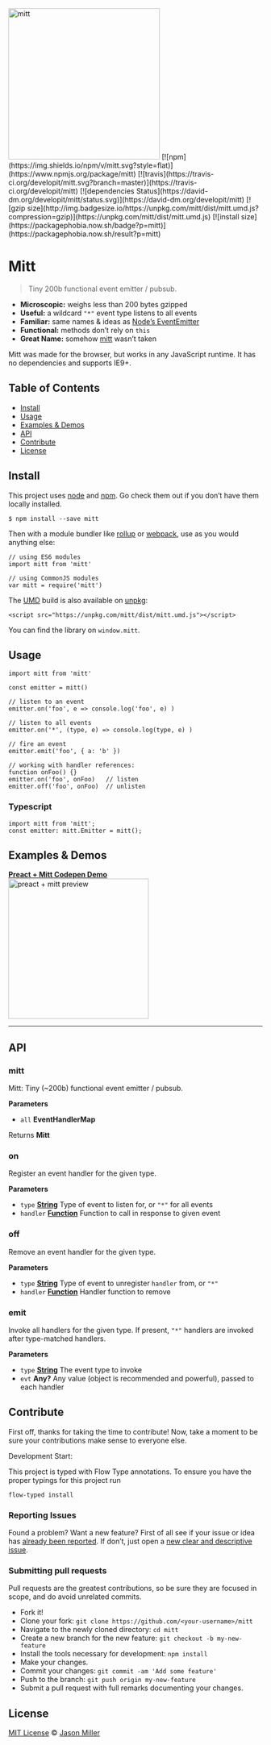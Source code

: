 <img src="https://i.imgur.com/BqsX9NT.png" alt="mitt" width="300" height="300" />  
[![npm](https://img.shields.io/npm/v/mitt.svg?style=flat)](https://www.npmjs.org/package/mitt) [![travis](https://travis-ci.org/developit/mitt.svg?branch=master)](https://travis-ci.org/developit/mitt) [![dependencies Status](https://david-dm.org/developit/mitt/status.svg)](https://david-dm.org/developit/mitt) [![gzip size](http://img.badgesize.io/https://unpkg.com/mitt/dist/mitt.umd.js?compression=gzip)](https://unpkg.com/mitt/dist/mitt.umd.js) [![install size](https://packagephobia.now.sh/badge?p=mitt)](https://packagephobia.now.sh/result?p=mitt)

Mitt
====

> Tiny 200b functional event emitter / pubsub.

-   **Microscopic:** weighs less than 200 bytes gzipped
-   **Useful:** a wildcard `"*"` event type listens to all events
-   **Familiar:** same names & ideas as [Node’s EventEmitter](https://nodejs.org/api/events.html#events_class_eventemitter)
-   **Functional:** methods don’t rely on `this`
-   **Great Name:** somehow [mitt](https://npm.im/mitt) wasn’t taken

Mitt was made for the browser, but works in any JavaScript runtime. It has no dependencies and supports IE9+.

Table of Contents
-----------------

-   [Install](#install)
-   [Usage](#usage)
-   [Examples & Demos](#examples--demos)
-   [API](#api)
-   [Contribute](#contribute)
-   [License](#license)

Install
-------

This project uses [node](http://nodejs.org) and [npm](https://npmjs.com). Go check them out if you don’t have them locally installed.

    $ npm install --save mitt

Then with a module bundler like [rollup](http://rollupjs.org/) or [webpack](https://webpack.js.org/), use as you would anything else:

    // using ES6 modules
    import mitt from 'mitt'

    // using CommonJS modules
    var mitt = require('mitt')

The [UMD](https://github.com/umdjs/umd) build is also available on [unpkg](https://unpkg.com):

    <script src="https://unpkg.com/mitt/dist/mitt.umd.js"></script>

You can find the library on `window.mitt`.

Usage
-----

    import mitt from 'mitt'

    const emitter = mitt()

    // listen to an event
    emitter.on('foo', e => console.log('foo', e) )

    // listen to all events
    emitter.on('*', (type, e) => console.log(type, e) )

    // fire an event
    emitter.emit('foo', { a: 'b' })

    // working with handler references:
    function onFoo() {}
    emitter.on('foo', onFoo)   // listen
    emitter.off('foo', onFoo)  // unlisten

### Typescript

    import mitt from 'mitt';
    const emitter: mitt.Emitter = mitt();

Examples & Demos
----------------

[**Preact + Mitt Codepen Demo**  
<img src="https://i.imgur.com/CjBgOfJ.png" alt="preact + mitt preview" width="278" />](http://codepen.io/developit/pen/rjMEwW?editors=0110)

------------------------------------------------------------------------

API
---

### mitt

Mitt: Tiny (~200b) functional event emitter / pubsub.

**Parameters**

-   `all` **EventHandlerMap**

Returns **Mitt**

### on

Register an event handler for the given type.

**Parameters**

-   `type` **[String](https://developer.mozilla.org/docs/Web/JavaScript/Reference/Global_Objects/String)** Type of event to listen for, or `"*"` for all events
-   `handler` **[Function](https://developer.mozilla.org/docs/Web/JavaScript/Reference/Statements/function)** Function to call in response to given event

### off

Remove an event handler for the given type.

**Parameters**

-   `type` **[String](https://developer.mozilla.org/docs/Web/JavaScript/Reference/Global_Objects/String)** Type of event to unregister `handler` from, or `"*"`
-   `handler` **[Function](https://developer.mozilla.org/docs/Web/JavaScript/Reference/Statements/function)** Handler function to remove

### emit

Invoke all handlers for the given type. If present, `"*"` handlers are invoked after type-matched handlers.

**Parameters**

-   `type` **[String](https://developer.mozilla.org/docs/Web/JavaScript/Reference/Global_Objects/String)** The event type to invoke
-   `evt` **Any?** Any value (object is recommended and powerful), passed to each handler

Contribute
----------

First off, thanks for taking the time to contribute! Now, take a moment to be sure your contributions make sense to everyone else.

Development Start:

This project is typed with Flow Type annotations. To ensure you have the proper typings for this project run

`flow-typed install`

### Reporting Issues

Found a problem? Want a new feature? First of all see if your issue or idea has [already been reported](../../issues). If don’t, just open a [new clear and descriptive issue](../../issues/new).

### Submitting pull requests

Pull requests are the greatest contributions, so be sure they are focused in scope, and do avoid unrelated commits.

-   Fork it!
-   Clone your fork: `git clone https://github.com/<your-username>/mitt`
-   Navigate to the newly cloned directory: `cd mitt`
-   Create a new branch for the new feature: `git checkout -b my-new-feature`
-   Install the tools necessary for development: `npm install`
-   Make your changes.
-   Commit your changes: `git commit -am 'Add some feature'`
-   Push to the branch: `git push origin my-new-feature`
-   Submit a pull request with full remarks documenting your changes.

License
-------

[MIT License](https://opensource.org/licenses/MIT) © [Jason Miller](https://jasonformat.com/)
